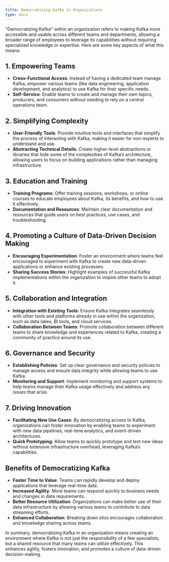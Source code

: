 ```yaml
---
title: Democratizing Kafka in Organizations
type: docs
---
```


"Democratizing Kafka" within an organization refers to making Kafka more accessible and usable across different teams and departments, allowing a broader range of employees to leverage its capabilities without requiring specialized knowledge or expertise. Here are some key aspects of what this means:

## 1. Empowering Teams
- **Cross-Functional Access**: Instead of having a dedicated team manage Kafka, empower various teams (like data engineering, application development, and analytics) to use Kafka for their specific needs.
- **Self-Service**: Enable teams to create and manage their own topics, producers, and consumers without needing to rely on a central operations team.

## 2. Simplifying Complexity
- **User-Friendly Tools**: Provide intuitive tools and interfaces that simplify the process of interacting with Kafka, making it easier for non-experts to understand and use.
- **Abstracting Technical Details**: Create higher-level abstractions or libraries that hide some of the complexities of Kafka’s architecture, allowing users to focus on building applications rather than managing infrastructure.

## 3. Education and Training
- **Training Programs**: Offer training sessions, workshops, or online courses to educate employees about Kafka, its benefits, and how to use it effectively.
- **Documentation and Resources**: Maintain clear documentation and resources that guide users on best practices, use cases, and troubleshooting.

## 4. Promoting a Culture of Data-Driven Decision Making
- **Encouraging Experimentation**: Foster an environment where teams feel encouraged to experiment with Kafka to create new data-driven applications or enhance existing processes.
- **Sharing Success Stories**: Highlight examples of successful Kafka implementations within the organization to inspire other teams to adopt it.

## 5. Collaboration and Integration
- **Integration with Existing Tools**: Ensure Kafka integrates seamlessly with other tools and platforms already in use within the organization, such as data lakes, BI tools, and cloud services.
- **Collaboration Between Teams**: Promote collaboration between different teams to share knowledge and experiences related to Kafka, creating a community of practice around its use.

## 6. Governance and Security
- **Establishing Policies**: Set up clear governance and security policies to manage access and ensure data integrity while allowing teams to use Kafka.
- **Monitoring and Support**: Implement monitoring and support systems to help teams manage their Kafka usage effectively and address any issues that arise.

## 7. Driving Innovation
- **Facilitating New Use Cases**: By democratizing access to Kafka, organizations can foster innovation by enabling teams to experiment with new data pipelines, real-time analytics, and event-driven architectures.
- **Quick Prototyping**: Allow teams to quickly prototype and test new ideas without extensive infrastructure overhead, leveraging Kafka’s capabilities.

## Benefits of Democratizing Kafka
- **Faster Time to Value**: Teams can rapidly develop and deploy applications that leverage real-time data.
- **Increased Agility**: More teams can respond quickly to business needs and changes in data requirements.
- **Better Resource Utilization**: Organizations can make better use of their data infrastructure by allowing various teams to contribute to data streaming efforts.
- **Enhanced Collaboration**: Breaking down silos encourages collaboration and knowledge sharing across teams.

In summary, democratizing Kafka in an organization means creating an environment where Kafka is not just the responsibility of a few specialists, but a shared resource that many teams can utilize effectively. This enhances agility, fosters innovation, and promotes a culture of data-driven decision-making.


